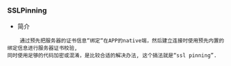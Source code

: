 ### SSLPinning
- 简介
```text
    通过预先把服务器的证书信息“绑定“在APP的native端，然后建立连接时使用预先内置的绑定信息进行服务器证书校验,
同时使用足够的代码加密或混淆，是比较合适的解决办法, 这个搞法就是“ssl pinning”.
```

